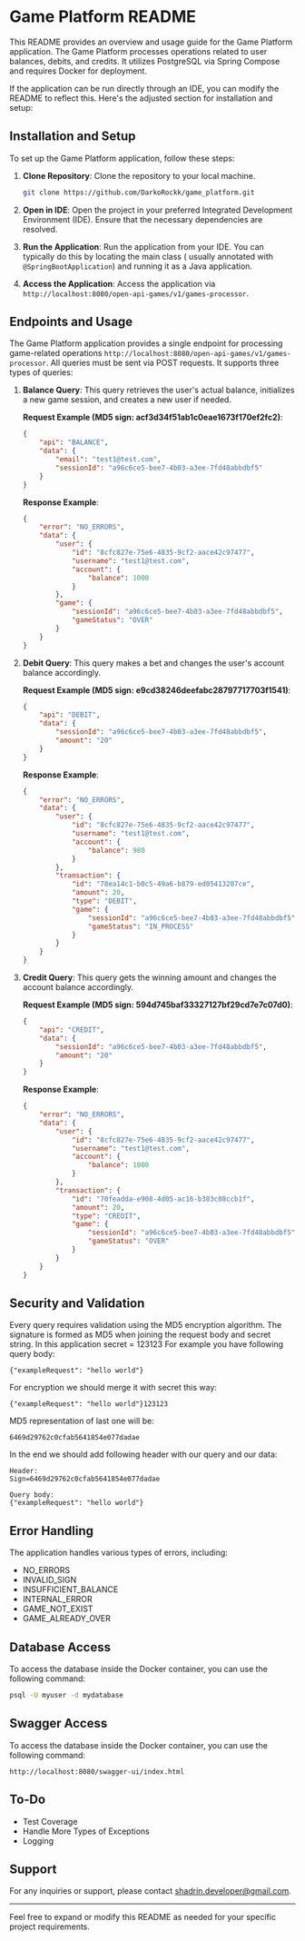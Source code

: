 # Game Platform README

This README provides an overview and usage guide for the Game Platform application. The Game Platform processes
operations related to user balances, debits, and credits. It utilizes PostgreSQL via Spring Compose and requires Docker
for deployment.

If the application can be run directly through an IDE, you can modify the README to reflect this. Here's the adjusted
section for installation and setup:

## Installation and Setup

To set up the Game Platform application, follow these steps:

1. **Clone Repository**: Clone the repository to your local machine.

    ```bash
    git clone https://github.com/DarkoRockk/game_platform.git
    ```

2. **Open in IDE**: Open the project in your preferred Integrated Development Environment (IDE). Ensure that the
   necessary dependencies are resolved.

3. **Run the Application**: Run the application from your IDE. You can typically do this by locating the main class (
   usually annotated with `@SpringBootApplication`) and running it as a Java application.

4. **Access the Application**: Access the application via `http://localhost:8080/open-api-games/v1/games-processor`.

## Endpoints and Usage

The Game Platform application provides a single endpoint for processing game-related operations `http://localhost:8080/open-api-games/v1/games-processor`. All queries must be sent via POST requests. It supports three types
of queries:

1. **Balance Query**: This query retrieves the user's actual balance, initializes a new game session, and creates a new
   user if needed.

   **Request Example (MD5 sign: acf3d34f51ab1c0eae1673f170ef2fc2)**:
    ```json
    {
        "api": "BALANCE",
        "data": {
            "email": "test1@test.com",
            "sessionId": "a96c6ce5-bee7-4b03-a3ee-7fd48abbdbf5"
        }
    }
    ```

   **Response Example**:
    ```json
    {
        "error": "NO_ERRORS",
        "data": {
            "user": {
                "id": "8cfc827e-75e6-4835-9cf2-aace42c97477",
                "username": "test1@test.com",
                "account": {
                    "balance": 1000
                }
            },
            "game": {
                "sessionId": "a96c6ce5-bee7-4b03-a3ee-7fd48abbdbf5",
                "gameStatus": "OVER"
            }
        }
    }
    ```

2. **Debit Query**: This query makes a bet and changes the user's account balance accordingly.

   **Request Example (MD5 sign: e9cd38246deefabc28797717703f1541)**:
    ```json
    {
        "api": "DEBIT",
        "data": {
            "sessionId": "a96c6ce5-bee7-4b03-a3ee-7fd48abbdbf5",
            "amount": "20"
        }
    }
    ```

   **Response Example**:
    ```json
    {
        "error": "NO_ERRORS",
        "data": {
            "user": {
                "id": "8cfc827e-75e6-4835-9cf2-aace42c97477",
                "username": "test1@test.com",
                "account": {
                    "balance": 980
                }
            },
            "transaction": {
                "id": "78ea14c1-b0c5-49a6-b879-ed05413207ce",
                "amount": 20,
                "type": "DEBIT",
                "game": {
                    "sessionId": "a96c6ce5-bee7-4b03-a3ee-7fd48abbdbf5",
                    "gameStatus": "IN_PROCESS"
                }
            }
        }
    }
    ```

3. **Credit Query**: This query gets the winning amount and changes the account balance accordingly.

   **Request Example (MD5 sign: 594d745baf33327127bf29cd7e7c07d0)**:
    ```json
    {
        "api": "CREDIT",
        "data": {
            "sessionId": "a96c6ce5-bee7-4b03-a3ee-7fd48abbdbf5",
            "amount": "20"
        }
    }
    ```

   **Response Example**:
    ```json
    {
        "error": "NO_ERRORS",
        "data": {
            "user": {
                "id": "8cfc827e-75e6-4835-9cf2-aace42c97477",
                "username": "test1@test.com",
                "account": {
                    "balance": 1000
                }
            },
            "transaction": {
                "id": "70feadda-e908-4d05-ac16-b383c08ccb1f",
                "amount": 20,
                "type": "CREDIT",
                "game": {
                    "sessionId": "a96c6ce5-bee7-4b03-a3ee-7fd48abbdbf5",
                    "gameStatus": "OVER"
                }
            }
        }
    }
    ```

## Security and Validation

Every query requires validation using the MD5 encryption algorithm. The signature is formed as MD5 when joining the
request body and secret string. In this application secret = 123123 
For example you have following query body:

```
{"exampleRequest": "hello world"}
```
For encryption we should merge it with secret this way:

```
{"exampleRequest": "hello world"}123123
```
MD5 representation of last one will be:
```
6469d29762c0cfab5641854e077dadae
```
In the end we should add following header with our query and our data:
```
Header:
Sign=6469d29762c0cfab5641854e077dadae

Query body:
{"exampleRequest": "hello world"}
```

## Error Handling

The application handles various types of errors, including:

- NO_ERRORS
- INVALID_SIGN
- INSUFFICIENT_BALANCE
- INTERNAL_ERROR
- GAME_NOT_EXIST
- GAME_ALREADY_OVER

## Database Access

To access the database inside the Docker container, you can use the following command:

```bash
psql -U myuser -d mydatabase
```

## Swagger Access

To access the database inside the Docker container, you can use the following command:

```
http://localhost:8080/swagger-ui/index.html
```

## To-Do

- Test Coverage
- Handle More Types of Exceptions
- Logging

## Support

For any inquiries or support, please contact [shadrin.developer@gmail.com](mailto:shadrin.developer@gmail.com).

---

Feel free to expand or modify this README as needed for your specific project requirements.